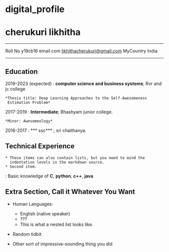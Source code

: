 # digital_profile
cherukuri likhitha 
============

-------------------     ----------------------------
Roll No                         y19cb16
email.com                       likhithacherukuri@gmail.com
MyCountry                       India   
-------------------     ----------------------------

Education
---------

2019-2023 (expected)
:   **computer science and business systems**; Rvr and jc college

    *Thesis title: Deep Learning Approaches to the Self-Awesomeness
     Estimation Problem*

2017-2019
:   **Intermediate**; Bhashyam junior college.

    *Minor: Awesomeology*
2016-2017
 : *** ssc*** ; sri chaithanya.
 


Technical Experience
--------------------


    * These items can also contain lists, but you need to mind the
      indentation levels in the markdown source.
    * Second item.


:   Basic knowledge of **C**, **python**, **c++**, **java**

[ref]: https://github.com/githubuser/superlongprojectname

Extra Section, Call it Whatever You Want
----------------------------------------

* Human Languages:

     * English (native speaker)
     * ???
     * This is what a nested list looks like.

* Random tidbit

* Other sort of impressive-sounding thing you did

